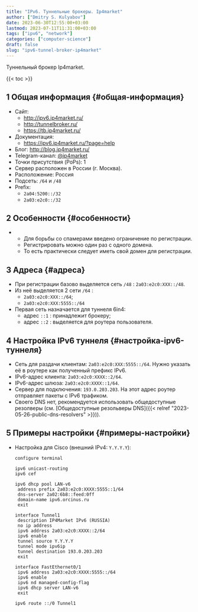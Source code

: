 ```yaml
---
title: "IPv6. Туннельные брокеры. Ip4market"
author: ["Dmitry S. Kulyabov"]
date: 2023-06-30T12:55:00+03:00
lastmod: 2023-07-11T11:31:00+03:00
tags: ["ipv6", "network"]
categories: ["computer-science"]
draft: false
slug: "ipv6-tunnel-broker-ip4market"
---
```


Туннельный брокер Ip4market.

<!--more-->

{{< toc >}}


## <span class="section-num">1</span> Общая информация {#общая-информация}

-   Сайт:
    -   <http://ipv6.ip4market.ru/>
    -   <http://tunnelbroker.ru/>
    -   <https://tb.ip4market.ru/>
-   Документация:
    -   <https://ipv6.ip4market.ru/?page=help>
-   Блог: <http://blog.ip4market.ru/>
-   Telegram-канал: [@ip4market](https://t.me/ip4market)
-   Точки присутствия (PoPs): 1
-   Сервер расположен в России (г. Москва).
-   Расположение: Россия
-   Подсеть: `/64` и `/48`
-   Prefix:
    -   `2a04:5200::/32`
    -   `2a03:e2c0::/32`


## <span class="section-num">2</span> Особенности {#особенности}

-   -   Для борьбы со спамерами введено ограничение по регистрации.
    -   Регистрировать можно один раз с одного домена.
    -   То есть практически следует иметь свой домен для регистрации.


## <span class="section-num">3</span> Адреса {#адреса}

-   При регистрации базово выделяется сеть `/48` : `2a03:e2c0:XXX::/48`.
-   Из неё выделяется 2 сети `/64` :
    -   `2a03:e2c0:XXX::/64`;
    -   `2a03:e2c0:XXX:5555::/64`
-   Первая сеть назначается для туннеля 6in4:
    -   адрес `::1` : принадлежит брокеру;
    -   адрес `::2` : выделяется для роутера пользователя.


## <span class="section-num">4</span> Настройка IPv6 туннеля {#настройка-ipv6-туннеля}

-   Сеть для раздачи клиентам: `2a03:e2c0:XXX:5555::/64`. Нужно указать её в роутере как полученный префикс IPv6.
-   IPv6-адрес клиента: `2a03:e2c0:XXXX::2/64`.
-   IPv6-адрес шлюза: `2a03:e2c0:XXXX::1/64`.
-   Сервер для подключения: `193.0.203.203`. На этот адрес роутер отправляет пакеты с IPv6 трафиком.
-   Своего DNS нет, рекомендуется использовать общедоступные резолверы (см. [Общедоступные резольверы DNS]({{< relref "2023-05-26-public-dns-resolvers" >}})).


## <span class="section-num">5</span> Примеры настройки {#примеры-настройки}

-   Настройка для Cisco (внешний IPv4: `Y.Y.Y.Y`):
    ```shell
    configure terminal

    ipv6 unicast-routing
    ipv6 cef

    ipv6 dhcp pool LAN-v6
     address prefix 2a03:e2c0:XXXX:5555::1/64
     dns-server 2a02:6b8::feed:0ff
     domain-name ipv6.orcinus.ru
     exit

    interface Tunnel1
     description IP4Market IPv6 (RUSSIA)
     no ip address
     ipv6 address 2a03:e2c0:XXXX::2/64
     ipv6 enable
     tunnel source Y.Y.Y.Y
     tunnel mode ipv6ip
     tunnel destination 193.0.203.203
     exit

    interface FastEthernet0/1
     ipv6 address 2a03:e2c0:XXXX:5555::/64
     ipv6 enable
     ipv6 nd managed-config-flag
     ipv6 dhcp server LAN-v6
     exit

    ipv6 route ::/0 Tunnel1
    ```
